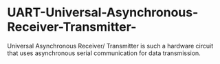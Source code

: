 # UART-Universal-Asynchronous-Receiver-Transmitter-
Universal Asynchronous Receiver/ Transmitter is such a hardware circuit that uses asynchronous serial communication for data transmission.
